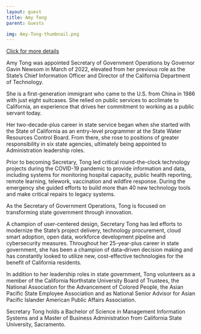 ```yaml
---
layout: guest
title: Amy Tong
parent: Guests

img: Amy-Tong-thumbnail.png
---
```




<div class="badge-base LI-profile-badge" data-locale="en_US" data-size="medium" data-theme="light" data-type="VERTICAL" data-vanity="amy-tong-734aaa5" data-version="v1"><a class="badge-base__link LI-simple-link" href="https://www.linkedin.com/in/amy-tong-734aaa5?trk=profile-badge">Click for more details</a></div>


Amy Tong was appointed Secretary of Government Operations by Governor Gavin Newsom in March of 2022, elevated from her previous role as the State’s Chief Information Officer and Director of the California Department of Technology.

She is a first-generation immigrant who came to the U.S. from China in 1986 with just eight suitcases. She relied on public services to acclimate to California, an experience that drives her commitment to working as a public servant today.

Her two-decade-plus career in state service began when she started with the State of California as an entry-level programmer at the State Water Resources Control Board. From there, she rose to positions of greater responsibility in six state agencies, ultimately being appointed to Administration leadership roles.

Prior to becoming Secretary, Tong led critical round-the-clock technology projects during the COVID-19 pandemic to provide information and data, including systems for monitoring hospital capacity, public health reporting, remote learning, telework, vaccination and wildfire response. During the emergency she guided efforts to build  more than 40 new technology tools and make critical repairs to legacy systems.

As the Secretary of Government Operations, Tong is focused on transforming state government through innovation.

A champion of user-centered design, Secretary Tong has led efforts to modernize the State’s project delivery, technology procurement, cloud smart adoption, open data, workforce development pipeline and cybersecurity measures. Throughout her 25-year-plus career in state government, she has been a champion of data–driven decision making and has constantly looked to utilize new, cost-effective technologies for the benefit of California residents.

In addition to her leadership roles in state government, Tong volunteers as a member of the California Northstate University Board of Trustees, the National Association for the Advancement of Colored People, the Asian Pacific State Employee Association and as National Senior Advisor for Asian Pacific Islander American Public Affairs Association.

Secretary Tong holds a Bachelor of Science in Management Information Systems and a Master of Business Administration from California State University, Sacramento.

